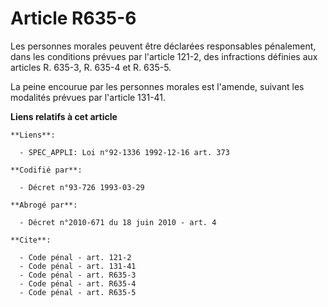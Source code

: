 # Article R635-6

Les personnes morales peuvent être déclarées responsables pénalement, dans les conditions prévues par l'article 121-2, des
infractions définies aux articles R. 635-3, R. 635-4 et R. 635-5.

La peine encourue par les personnes morales est l'amende, suivant les modalités prévues par l'article 131-41.

**Liens relatifs à cet article**

	**Liens**:

	  - SPEC_APPLI: Loi n°92-1336 1992-12-16 art. 373

	**Codifié par**:

	  - Décret n°93-726 1993-03-29

	**Abrogé par**:

	  - Décret n°2010-671 du 18 juin 2010 - art. 4

	**Cite**:

	  - Code pénal - art. 121-2
	  - Code pénal - art. 131-41
	  - Code pénal - art. R635-3
	  - Code pénal - art. R635-4
	  - Code pénal - art. R635-5
